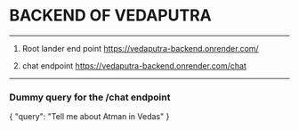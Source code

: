 # BACKEND OF VEDAPUTRA

<HR>


1. Root lander end point
https://vedaputra-backend.onrender.com/

2. chat endpoint
https://vedaputra-backend.onrender.com/chat



<hr>

### Dummy query for the /chat endpoint

{
  "query": "Tell me about Atman in Vedas"
}
